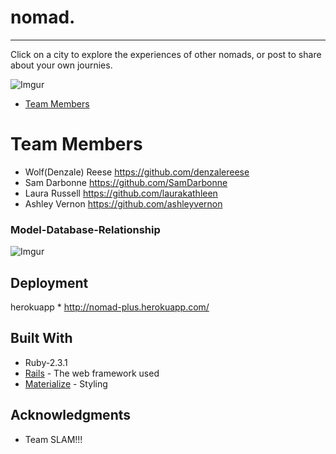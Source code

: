# nomad.
<hr>
Click on a city to explore the experiences of other nomads, or post to share about your own journies.

![Imgur](http://i.imgur.com/P5hyjEf.png)

* [Team Members](#team-members)

# <a name="team-members"></a>Team Members
* Wolf(Denzale) Reese <https://github.com/denzalereese>
* Sam Darbonne <https://github.com/SamDarbonne>
* Laura Russell <https://github.com/laurakathleen>
* Ashley Vernon <https://github.com/ashleyvernon>


### Model-Database-Relationship

![Imgur](http://i.imgur.com/QCjeSEC.jpg?2)


## Deployment

herokuapp * <http://nomad-plus.herokuapp.com/>

## Built With
* Ruby-2.3.1
* [Rails](http://rubyonrails.org/) - The web framework used
* [Materialize](http://materializecss.com/getting-started.html) - Styling


## Acknowledgments

* Team SLAM!!!  
